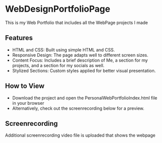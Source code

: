 # WebDesignPortfolioPage
This is my Web Portfolio that includes all the WebPage projects I made
## Features
* HTML and CSS: Built using simple HTML and CSS.
* Responsive Design: The page adapts well to different screen sizes.
* Content Focus: Includes a brief description of Me, a section for my projects, and a section for my socials as well.
* Stylized Sections: Custom styles applied for better visual presentation.
## How to View
* Download the project and open the PersonalWebPortfolioIndex.html file in your browser
* Alternatively, check out the screenrecording below for a preview.
## Screenrecording
Additional screenrecording video file is uploaded that shows the webpage
